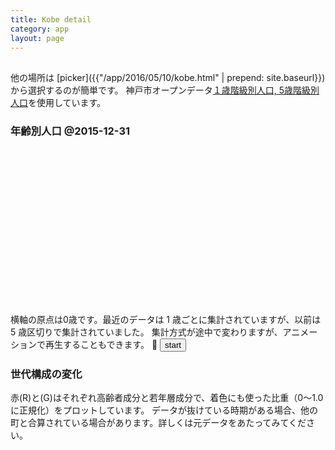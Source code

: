 ```yaml
---
title: Kobe detail
category: app
layout: page
---
```


<script src="{{ "/assets/d3.min.js" | prepend: site.baseurl }}"></script>
<script src="{{ "/assets/d3plus.js" | prepend: site.baseurl }}"></script>
<script src="{{ "/assets/axios.min.js" | prepend: site.baseurl }}"></script>
<script>
var data = "{{ "/data" | prepend: site.baseurl }}";
function qs_value(key){
	if(window.location.search.substring(0,1)=="?"){
		var pairs = window.location.search.substring(1).split("&");
		for(var i=0; i<pairs.length; i++){
			var s = pairs[i].indexOf("=");
			if(s < 0){
				if(key == pairs[i]){
					return null;
				}
			}else if(key == pairs[i].substring(0,s)){
				return decodeURIComponent(pairs[i].substring(s+1));
			}
		}
	}
	return null;
}

var area_id = qs_value("area");
if(area_id == null){
	area_id = 617; // 加納町1丁目
} else {
	area_id = parseInt(area_id);
}

function hex2(i){
	var u = i.toString(16);
	while(u.length < 2){
		u = "0"+u;
	}
	return u;
}
function int2(i){
	var u = i.toString(10);
	while(u.length < 2){
		u = "0"+u;
	}
	return u;
}
</script>

<h2 id="area_name"></h2>

他の場所は [picker]({{"/app/2016/05/10/kobe.html" | prepend: site.baseurl}}) から選択するのが簡単です。
神戸市オープンデータ[１歳階級別人口, 5歳階級別人口](http://www.city.kobe.lg.jp/information/data/statistics/toukei/jinkou/juukijinkou.html)を使用しています。

### 年齢別人口 @<span id="pop_date">2015-12-31</span>

<div id="pop" style="height:250px; width:500px"></div>

横軸の原点は0歳です。最近のデータは 1 歳ごとに集計されていますが、以前は 5 歳区切りで集計されていました。
集計方式が途中で変わりますが、アニメーションで再生することもできます。
:repeat: <input id="pop_play"
 type="button" value="start" onclick="pop_loop_enter()"/>

<script>
var pop = d3plus.viz().container("#pop").type("bar")
	.id("name")
	.y("人数")
	.x("年齢")
	.color("hex");
axios.get(data+"/kobe_20151231_ages.json").then(function(resp){
	resp.data.forEach(function(row){
		if(row.lkey==area_id){
			var data = [];
			for(var i=0; i<row.ages.length; i++){
				data.push({"name":"人口", "人数":row.ages[i], "年齢":i});
			}
			var hex = ["R","G","B"].map(function(a){
				return hex2(Math.floor(255*row[a]));
			}).join("");
			pop.data(data).attrs([{name:"人口","hex":"#"+hex}]).draw();
			document.getElementById("area_name").innerHTML = row.ku + row.cho;
		}
	});
});

var fs = [
	"kobe_20011231",
	"kobe_20021231",
	"kobe_20031231",
	"kobe_20041231",
	"kobe_20051231",
	"kobe_20061231",
	"kobe_20071231",
	"kobe_20081231",
	"kobe_20090331",
	"kobe_20090630",
	"kobe_20090930",
	"kobe_20091231",
	"kobe_20100331",
	"kobe_20100630",
	"kobe_20100930",
	"kobe_20101231",
	"kobe_20110331",
	"kobe_20110630",
	"kobe_20110930",
	"kobe_20111231",
	"kobe_20120331",
	"kobe_20120630",
	"kobe_20120930",
	"kobe_20121231",
	"kobe_20130331",
	"kobe_20130630",
	"kobe_20130930",
	"kobe_20131231",
	"kobe_20140331",
	"kobe_20140630",
	"kobe_20140930",
	"kobe_20141231",
	"kobe_20150331",
	"kobe_20150630",
	"kobe_20150930",
	"kobe_20151231",
	"kobe_20160331",
];
function pop_loop_enter(){
	var pop_play = document.getElementById("pop_play")
	if(pop_play.value == "stop"){
		pop_play.value = "start";
	}else{
		pop_play.value = "stop";
		pop_loop();
	}
	return false;
}
var pop_idx = 0;
function pop_loop(){
	var f = fs[pop_idx%fs.length];
	axios.get(data+"/"+f+"_ages.json").then(function(resp){
		resp.data.forEach(function(row){
			if(row.lkey==area_id){
				var data = [];
				for(var i=0; i<row.ages.length; i++){
					data.push({"name":"人口","人数":row.ages[i],"年齢":i});
				}
				var hex = ["R","G","B"].map(function(a){
					return hex2(Math.floor(255*row[a]));
				}).join("");
				pop.data(data).attrs([{name:"人口","hex":"#"+hex}]).draw();
				document.getElementById("pop_date").innerHTML = f.substring(5,9)
					+ "-" + f.substring(9,11) + "-" + f.substring(11,13);
			}
		});
		if(document.getElementById("pop_play").value == "stop"){
			setTimeout(pop_loop, 1000);
		}
	});
	pop_idx++;
	return false;
}
</script>


### 世代構成の変化

赤(R)と(G)はそれぞれ高齢者成分と若年層成分で、着色にも使った比重（0～1.0に正規化）をプロットしています。
データが抜けている時期がある場合、他の町と合算されている場合があります。詳しくは元データをあたってみてください。

<div style="display:flex">
<div id="vec" style="height:300px; width:300px"></div>
<div id="vec_r" style="height:300px; width:400px"></div>
</div>

<script>
var vec = d3plus.viz().container("#vec").type("scatter")
	.id("date")
	.size(5)
	.color("hex")
	.legend(false)
	.x({value:"R",range:[0,1],label:"R（高齢）"})
	.y({value:"G",range:[0,1],label:"G（若年）"});
var vec_r = d3plus.viz().container("#vec_r").type("line")
	.id("name")
	.color("hex")
	.legend(false)
	.x("date")
	.time("date")
	.timeline(false)
	.y({value:"G",range:[0,1],label:"G（若年）"});

var vec_proc = 0;
var vec_data = [];
fs.forEach(function(f){
	var date_str = f.substring(5,9)
		+ "-" + f.substring(9,11)
		+ "-" + f.substring(11,13);
	var date = new Date(parseInt(f.substring(5,9)),
		parseInt(f.substring(9,11)),
		parseInt(f.substring(11,13)));
	axios.get(data+"/"+f+"_ages.json").then(function(resp){
		vec_proc++;
		resp.data.forEach(function(row){
			if(row.lkey==area_id){
				var hex = ["R","G","B"].map(function(a){
					return hex2(Math.floor(255*row[a]));
				}).join("");
				vec_data.push({"name":date_str,"date":date,"R":row.R,"G":row.G,"hex":"#"+hex});
				if(fs.length == vec_proc){
					var attrs = vec_data.map(function(d){
						return {"name":d.name,"hex":d.hex}
					});
					vec.data(vec_data).attrs(attrs).draw();
					vec_r.data(vec_data).attrs(attrs).draw();
				}
			}
		});
	});
});
</script>

